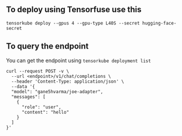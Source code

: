 ## To deploy using Tensorfuse use this

```
tensorkube deploy --gpus 4 --gpu-type L40S --secret hugging-face-secret
```


## To query the endpoint

You can get the endpoint using `tensorkube deployment list`

```
curl --request POST -v \
  --url <endpoint>/v1/chat/completions \
  --header 'Content-Type: application/json' \
  --data '{
  "model": "gane5hvarma/joe-adapter",
  "messages": [
    {
      "role": "user",
      "content": "hello"
    }
  ]
}'
```
